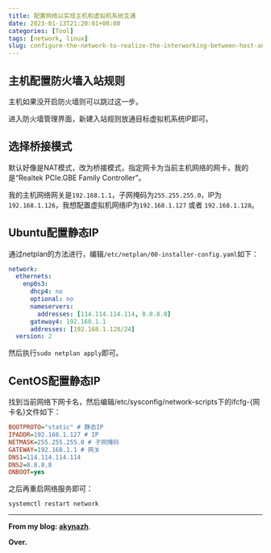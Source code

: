 ```yaml
---
title: 配置网络以实现主机和虚拟机系统互通
date: 2023-01-13T21:20:01+08:00
categories: [Tool]
tags: [network, linux]
slug: configure-the-network-to-realize-the-interworking-between-host-and-virtual-machine-system
---
```


## 主机配置防火墙入站规则

主机如果没开启防火墙则可以跳过这一步。

进入防火墙管理界面，新建入站规则放通目标虚拟机系统IP即可。

## 选择桥接模式

默认好像是NAT模式，改为桥接模式，指定网卡为当前主机网络的网卡，我的是“Realtek PCIe.GBE Family Controller”。

我的主机网络网关是`192.168.1.1`，子网掩码为`255.255.255.0`，IP为`192.168.1.126`，我想配置虚拟机网络IP为`192.168.1.127` 或者 `192.168.1.128`。

## Ubuntu配置静态IP

通过netplan的方法进行，编辑`/etc/netplan/00-installer-config.yaml`如下：

```yaml
network:
  ethernets:
    enp0s3:
      dhcp4: no
      optional: no
      nameservers:
        addresses: [114.114.114.114, 8.8.8.8]
      gateway4: 192.168.1.1
      addresses: [192.168.1.128/24]
  version: 2
```

然后执行`sudo netplan apply`即可。

## CentOS配置静态IP

找到当前网络下网卡名，然后编辑/etc/sysconfig/network-scripts下的ifcfg-{网卡名}文件如下：

```ini
BOOTPROTO="static" # 静态IP
IPADDR=192.168.1.127 # IP
NETMASK=255.255.255.0 # 子网掩码
GATEWAY=192.168.1.1 # 网关
DNS1=114.114.114.114
DNS2=8.8.8.8
ONBOOT=yes
```

之后再重启网络服务即可：

```
systemctl restart network
```

---

**From my blog: [akynazh](https://akynazh.site)**.

**Over.**